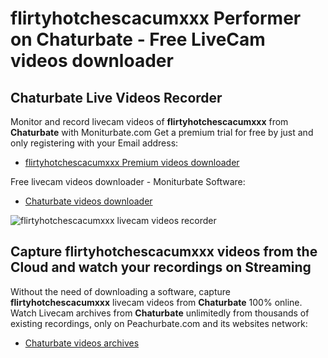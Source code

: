# flirtyhotchescacumxxx Performer on Chaturbate - Free LiveCam videos downloader

## Chaturbate Live Videos Recorder

Monitor and record livecam videos of **flirtyhotchescacumxxx** from **Chaturbate** with Moniturbate.com
Get a premium trial for free by just and only registering with your Email address:
* [flirtyhotchescacumxxx Premium videos downloader](https://moniturbate.com/request-demo-licence-key.html)

Free livecam videos downloader - Moniturbate Software:
* [Chaturbate videos downloader](https://moniturbate.com/moniturbate-download-software.html)

![flirtyhotchescacumxxx livecam videos recorder](https://peachurnet.com/templates/moniturbate-software.png)


## Capture flirtyhotchescacumxxx videos from the Cloud and watch your recordings on Streaming

Without the need of downloading a software, capture **flirtyhotchescacumxxx** livecam videos from **Chaturbate** 100% online.
Watch Livecam archives from **Chaturbate** unlimitedly from thousands of existing recordings, only on Peachurbate.com and its websites network:
* [Chaturbate videos archives](https://peachurnet.com/)